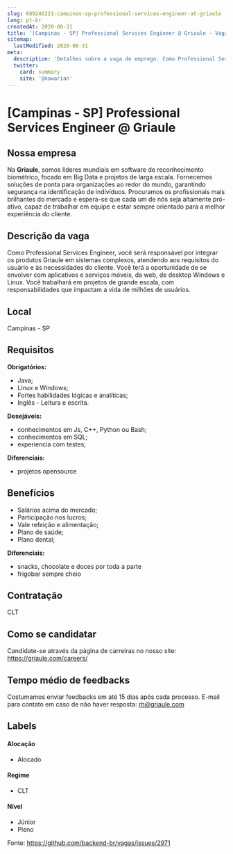 ```yaml
---
slug: 689246221-campinas-sp-professional-services-engineer-at-griaule
lang: pt-br
createdAt: 2020-08-31
title: '[Campinas - SP] Professional Services Engineer @ Griaule - Vaga de Emprego'
sitemap:
  lastModified: 2020-08-31
meta:
  description: 'Detalhes sobre a vaga de emprego: Como Professional Services Engineer, você será responsável por integrar os produtos Griaule em sistemas complexos, atendendo aos requisitos do usuário e às necessidades do cliente. Você terá a oportunidade de se envolver com aplicativos e serviços móveis, da web, de desktop Windows e Linux. Você trabalhará em projetos de grande escala, com responsabilidades que impactam a vida de milhões de usuários.'
  twitter:
    card: summary
    site: '@nawarian'
---
```


# [Campinas - SP] Professional Services Engineer @ Griaule


## Nossa empresa

Na **Griaule**, somos líderes mundiais em software de reconhecimento biométrico, focado em Big Data e projetos de larga escala. Fornecemos soluções de ponta para organizações ao redor do mundo, garantindo segurança na identificação de indivíduos. Procuramos os profissionais mais brilhantes do mercado e espera-se que cada um de nós seja altamente pró-ativo, capaz de trabalhar em equipe e estar sempre orientado para a melhor experiência do cliente.


## Descrição da vaga

 Como Professional Services Engineer, você será responsável por integrar os produtos Griaule em sistemas complexos, atendendo aos requisitos do usuário e às necessidades do cliente. Você terá a oportunidade de se envolver com aplicativos e serviços móveis, da web, de desktop Windows e Linux. Você trabalhará em projetos de grande escala, com responsabilidades que impactam a vida de milhões de usuários.

## Local

Campinas - SP

## Requisitos

**Obrigatórios:**
- Java;
- Linux e Windows;
- Fortes habilidades lógicas e analíticas;
- Inglês - Leitura e escrita.

**Desejáveis:**
- conhecimentos em Js, C++, Python ou Bash;
- conhecimentos em SQL;
- experiencia com testes;

**Diferenciais:**
- projetos opensource

## Benefícios

- Salários acima do mercado;
- Participação nos lucros;
- Vale refeição e alimentação;
- Plano de saúde;
- Plano dental;


**Diferenciais:**
- snacks, chocolate e doces por toda a parte
- frigobar sempre cheio 


## Contratação

CLT

## Como se candidatar

Candidate-se através da página de carreiras no nosso site: https://griaule.com/careers/

## Tempo médio de feedbacks

Costumamos enviar feedbacks em até 15 dias após cada processo.
E-mail para contato em caso de não haver resposta: rh@griaule.com

## Labels
<!-- retire os labels que não fazem sentido à vaga -->

#### Alocação
- Alocado


#### Regime
- CLT


#### Nível
- Júnior
- Pleno





Fonte: https://github.com/backend-br/vagas/issues/2971